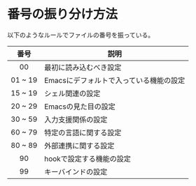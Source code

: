 # 番号の振り分け方法

以下のようなルールでファイルの番号を振っている。

| 番号    | 説明                                       |
|:-------:|--------------------------------------------|
| 00      | 最初に読み込むべき設定                     |
| 01 ~ 19 | Emacsにデフォルトで入っている機能の設定    |
| 15 ~ 19 | シェル関連の設定                           |
| 20 ~ 29 | Emacsの見た目の設定                        |
| 30 ~ 59 | 入力支援関係の設定                         |
| 60 ~ 79 | 特定の言語に関する設定                     |
| 80 ~ 89 | 外部連携に関する設定                       |
| 90      | hookで設定する機能の設定                   |
| 99      | キーバインドの設定                         |
